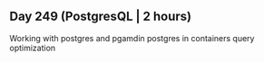 ## Day 249 (PostgresQL | 2 hours)

Working with postgres and pgamdin
postgres in containers
query optimization
